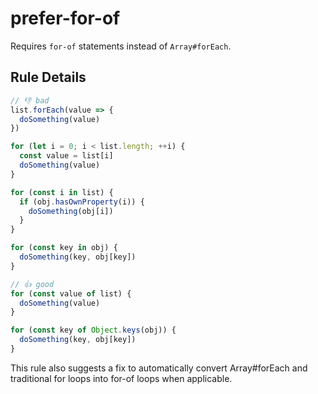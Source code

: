 # prefer-for-of

Requires `for-of` statements instead of `Array#forEach`.

## Rule Details

<!-- eslint-skip -->
```js
// 👎 bad
list.forEach(value => {
  doSomething(value)
})

for (let i = 0; i < list.length; ++i) {
  const value = list[i]
  doSomething(value)
}

for (const i in list) {
  if (obj.hasOwnProperty(i)) {
    doSomething(obj[i])
  }
}

for (const key in obj) {
  doSomething(key, obj[key])
}
```

<!-- eslint-skip -->
```js
// 👍 good
for (const value of list) {
  doSomething(value)
}

for (const key of Object.keys(obj)) {
  doSomething(key, obj[key])
}
```

This rule also suggests a fix  to automatically convert Array#forEach and traditional for loops into for-of loops when applicable.
